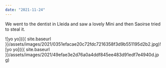 ```yaml
---
date: "2021-11-24"
---
```


We went to the dentist in Lleida and saw a lovely Mini and then Saoirse tried to steal it.

![yo yo]({{ site.baseurl }}/assets/images/2021/0351efacae20c72fdc7216358f3d9b551195d2b2.jpg)![yo yo]({{ site.baseurl }}/assets/images/2021/49efae3e2d76a0a4ddf845ee483d91edf7e4940d.jpg)
